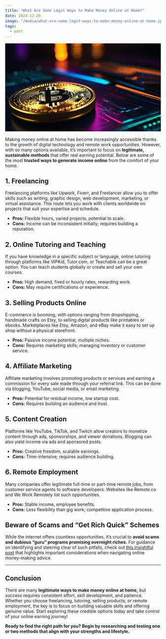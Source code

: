 ```yaml
---
title: "What Are Some Legit Ways to Make Money Online at Home?"
date: 2024-12-20
image: "/media/what-are-some-legit-ways-to-make-money-online-at-home.jpg"
tags:
  - post
---
```


![What Are Some Legit Ways to Make Money Online at Home?](/media/what-are-some-legit-ways-to-make-money-online-at-home.jpg)

Making money online at home has become increasingly accessible thanks to the growth of digital technology and remote work opportunities. However, with so many options available, it’s important to focus on **legitimate, sustainable methods** that offer real earning potential. Below are some of the most **trusted ways to generate income online** from the comfort of your home.

## 1. Freelancing

Freelancing platforms like Upwork, Fiverr, and Freelancer allow you to offer skills such as writing, graphic design, web development, marketing, or virtual assistance. This route lets you work with clients worldwide on projects that suit your expertise and schedule.

- **Pros:** Flexible hours, varied projects, potential to scale.
- **Cons:** Income can be inconsistent initially; requires building a reputation.

## 2. Online Tutoring and Teaching

If you have knowledge in a specific subject or language, online tutoring through platforms like VIPKid, Tutor.com, or Teachable can be a great option. You can teach students globally or create and sell your own courses.

- **Pros:** High demand, fixed or hourly rates, rewarding work.
- **Cons:** May require certifications or experience.

## 3. Selling Products Online

E-commerce is booming, with options ranging from dropshipping, handmade crafts on Etsy, to selling digital products like printables or ebooks. Marketplaces like Etsy, Amazon, and eBay make it easy to set up shop without a physical storefront.

- **Pros:** Passive income potential, multiple niches.
- **Cons:** Requires marketing skills; managing inventory or customer service.

## 4. Affiliate Marketing

Affiliate marketing involves promoting products or services and earning a commission for every sale made through your referral link. This can be done via blogging, YouTube, social media, or email marketing.

- **Pros:** Potential for residual income, low startup cost.
- **Cons:** Requires building an audience and trust.

## 5. Content Creation

Platforms like YouTube, TikTok, and Twitch allow creators to monetize content through ads, sponsorships, and viewer donations. Blogging can also yield income via ads and sponsored posts.

- **Pros:** Creative freedom, scalable earnings.
- **Cons:** Time-intensive; requires audience building.

## 6. Remote Employment

Many companies offer legitimate full-time or part-time remote jobs, from customer service agents to software developers. Websites like Remote.co and We Work Remotely list such opportunities.

- **Pros:** Stable income, employee benefits.
- **Cons:** Less flexibility than gig work; competitive application process.

## Beware of Scams and “Get Rich Quick” Schemes

While the internet offers countless opportunities, it’s crucial to **avoid scams and dubious “guru” programs promising overnight riches.** For guidance on identifying and steering clear of such pitfalls, check out [this insightful post](https://supertotallyawesome.com/posts/make-money-online-gurus/) that highlights important considerations when navigating online money-making advice.

---

## Conclusion

There are many **legitimate ways to make money online at home,** but success requires consistent effort, skill development, and patience. Whether you choose freelancing, tutoring, selling products, or remote employment, the key is to focus on building valuable skills and offering genuine value. Start exploring these credible options today and take control of your online earning journey!

**Ready to find the right path for you? Begin by researching and testing one or two methods that align with your strengths and lifestyle.**
